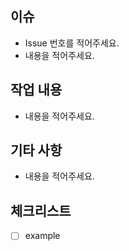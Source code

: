 ## 이슈
- Issue 번호를 적어주세요.
- 내용을 적어주세요.

## 작업 내용
- 내용을 적어주세요.

## 기타 사항
- 내용을 적어주세요.

## 체크리스트
- [ ] example